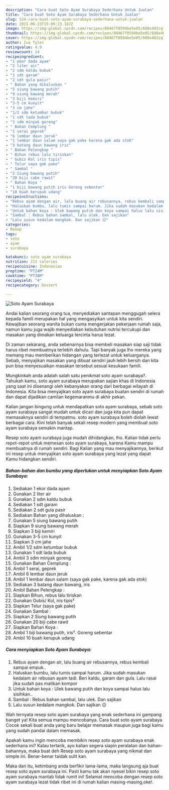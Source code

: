 ```yaml
---
description: "Cara buat Soto Ayam Surabaya Sederhana Untuk Jualan"
title: "Cara buat Soto Ayam Surabaya Sederhana Untuk Jualan"
slug: 524-cara-buat-soto-ayam-surabaya-sederhana-untuk-jualan
date: 2021-06-23T15:09:23.167Z
image: https://img-global.cpcdn.com/recipes/80467f0594be5e05/680x482cq70/soto-ayam-surabaya-foto-resep-utama.jpg
thumbnail: https://img-global.cpcdn.com/recipes/80467f0594be5e05/680x482cq70/soto-ayam-surabaya-foto-resep-utama.jpg
cover: https://img-global.cpcdn.com/recipes/80467f0594be5e05/680x482cq70/soto-ayam-surabaya-foto-resep-utama.jpg
author: Iva Tyler
ratingvalue: 4.9
reviewcount: 14
recipeingredient:
- "1 ekor dada ayam"
- "2 liter air"
- "2 sdm kaldu bubuk"
- "1 sdt garam"
- "2 sdt gula pasir"
- " Bahan yang dihaluskan "
- "5 siung bawang putih"
- "9 siung bawang merah"
- "3 biji kemiri"
- "3-5 cm kunyit"
- "3 cm jahe"
- "1/2 sdm ketumbar bubuk"
- "1 sdt lada bubuk"
- "3 sdm minyak goreng"
- " Bahan Cemplung "
- "1 serai geprek"
- "6 lembar daun jeruk"
- "1 lembar daun salam saya gak pake karena gak ada stok"
- "3 batang daun bawang iris"
- " Bahan Pelengkap "
- " Bihun rebus lalu tiriskan"
- " Gubis Kol iris tipis"
- " Telur saya gak pake"
- " Sambal "
- "2 Siung bawang putih"
- "20 biji cabe rawit"
- " Bahan Koya "
- "1 biji bawang putih iris Goreng sebentar"
- "10 buah kerupuk udang"
recipeinstructions:
- "Rebus ayam dengan air, lalu buang air rebusannya, rebus kembali sampai empuk.."
- "Haluskan bumbu, lalu tumis sampai harum. Jika sudah masukan kedalam air rebusan ayam tadi. Beri kaldu, garam dan gula. Lalu rasai jika sudah pas matikan kompor"
- "Untuk bahan koya : Ulek bawang putih dan koya sampai halus lalu sisihkan.."
- "Sambal : Rebus bahan sambal, lalu ulek. Dan sajikan"
- "Lalu susun kedalam mangkok. Dan sajikan 😉"
categories:
- Resep
tags:
- soto
- ayam
- surabaya

katakunci: soto ayam surabaya 
nutrition: 211 calories
recipecuisine: Indonesian
preptime: "PT24M"
cooktime: "PT38M"
recipeyield: "4"
recipecategory: Dessert

---
```



![Soto Ayam Surabaya](https://img-global.cpcdn.com/recipes/80467f0594be5e05/680x482cq70/soto-ayam-surabaya-foto-resep-utama.jpg)

Andai kalian seorang orang tua, menyediakan santapan menggugah selera kepada famili merupakan hal yang mengasyikan untuk kita sendiri. Kewajiban seorang  wanita bukan cuma mengerjakan pekerjaan rumah saja, namun kamu juga wajib menyediakan kebutuhan nutrisi tercukupi dan masakan yang dimakan keluarga tercinta harus lezat.

Di zaman  sekarang, anda sebenarnya bisa membeli masakan siap saji tidak harus ribet membuatnya terlebih dahulu. Tapi banyak juga lho mereka yang memang mau memberikan hidangan yang terlezat untuk keluarganya. Sebab, menyajikan masakan yang dibuat sendiri jauh lebih bersih dan kita pun bisa menyesuaikan masakan tersebut sesuai kesukaan famili. 



Mungkinkah anda adalah salah satu penikmat soto ayam surabaya?. Tahukah kamu, soto ayam surabaya merupakan sajian khas di Indonesia yang saat ini disenangi oleh kebanyakan orang dari berbagai wilayah di Indonesia. Kita bisa menyajikan soto ayam surabaya buatan sendiri di rumah dan dapat dijadikan camilan kegemaranmu di akhir pekan.

Kalian jangan bingung untuk mendapatkan soto ayam surabaya, sebab soto ayam surabaya sangat mudah untuk dicari dan juga kita pun dapat memasaknya sendiri di tempatmu. soto ayam surabaya boleh diolah lewat berbagai cara. Kini telah banyak sekali resep modern yang membuat soto ayam surabaya semakin mantap.

Resep soto ayam surabaya juga mudah dihidangkan, lho. Kalian tidak perlu repot-repot untuk memesan soto ayam surabaya, karena Kamu mampu membuatnya di rumah sendiri. Bagi Kalian yang mau menyajikannya, berikut ini resep untuk menyajikan soto ayam surabaya yang lezat yang dapat Kamu hidangkan sendiri.

<!--inarticleads1-->

##### Bahan-bahan dan bumbu yang diperlukan untuk menyiapkan Soto Ayam Surabaya:

1. Sediakan 1 ekor dada ayam
1. Gunakan 2 liter air
1. Gunakan 2 sdm kaldu bubuk
1. Sediakan 1 sdt garam
1. Sediakan 2 sdt gula pasir
1. Sediakan  Bahan yang dihaluskan :
1. Gunakan 5 siung bawang putih
1. Siapkan 9 siung bawang merah
1. Siapkan 3 biji kemiri
1. Gunakan 3-5 cm kunyit
1. Siapkan 3 cm jahe
1. Ambil 1/2 sdm ketumbar bubuk
1. Gunakan 1 sdt lada bubuk
1. Ambil 3 sdm minyak goreng
1. Gunakan  Bahan Cemplung :
1. Ambil 1 serai, geprek
1. Ambil 6 lembar daun jeruk
1. Ambil 1 lembar daun salam (saya gak pake, karena gak ada stok)
1. Sediakan 3 batang daun bawang, iris
1. Ambil  Bahan Pelengkap :
1. Siapkan  Bihun, rebus lalu tiriskan
1. Gunakan  Gubis/ Kol, iris tipis²
1. Siapkan  Telur (saya gak pake)
1. Gunakan  Sambal :
1. Siapkan 2 Siung bawang putih
1. Gunakan 20 biji cabe rawit
1. Siapkan  Bahan Koya :
1. Ambil 1 biji bawang putih, iris². Goreng sebentar
1. Ambil 10 buah kerupuk udang




<!--inarticleads2-->

##### Cara menyiapkan Soto Ayam Surabaya:

1. Rebus ayam dengan air, lalu buang air rebusannya, rebus kembali sampai empuk..
1. Haluskan bumbu, lalu tumis sampai harum. Jika sudah masukan kedalam air rebusan ayam tadi. Beri kaldu, garam dan gula. Lalu rasai jika sudah pas matikan kompor
1. Untuk bahan koya : Ulek bawang putih dan koya sampai halus lalu sisihkan..
1. Sambal : Rebus bahan sambal, lalu ulek. Dan sajikan
1. Lalu susun kedalam mangkok. Dan sajikan 😉




Wah ternyata resep soto ayam surabaya yang enak sederhana ini gampang banget ya! Kita semua mampu mencobanya. Cara buat soto ayam surabaya Cocok sekali buat anda yang baru belajar memasak maupun juga bagi kamu yang sudah pandai dalam memasak.

Apakah kamu ingin mencoba membikin resep soto ayam surabaya enak sederhana ini? Kalau tertarik, ayo kalian segera siapin peralatan dan bahan-bahannya, maka buat deh Resep soto ayam surabaya yang nikmat dan simple ini. Benar-benar taidak sulit kan. 

Maka dari itu, ketimbang anda berfikir lama-lama, maka langsung aja buat resep soto ayam surabaya ini. Pasti kamu tak akan nyesel bikin resep soto ayam surabaya mantab tidak rumit ini! Selamat mencoba dengan resep soto ayam surabaya lezat tidak ribet ini di rumah kalian masing-masing,oke!.


